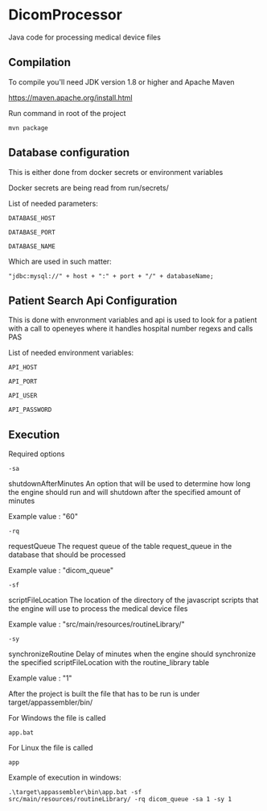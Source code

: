 # DicomProcessor

Java code for processing medical device files

## Compilation

To compile you'll need JDK version 1.8 or higher and Apache Maven

https://maven.apache.org/install.html

Run command in root of the project
```
mvn package
```

## Database configuration
This is either done from docker secrets or environment variables

Docker secrets are being read from run/secrets/

List of needed parameters:
```
DATABASE_HOST
```
```
DATABASE_PORT
```
```
DATABASE_NAME
```

Which are used in such matter:
```
"jdbc:mysql://" + host + ":" + port + "/" + databaseName;
```

## Patient Search Api Configuration
This is done with envronment variables and api is used to look for a patient with a call to openeyes where
it handles hospital number regexs and calls PAS

List of needed environment variables:
```
API_HOST
```
```
API_PORT
```
```
API_USER
```
```
API_PASSWORD
```

## Execution

Required options

```
-sa 
```
shutdownAfterMinutes An option that will be used to determine how long the engine should run and will shutdown after the specified amount of minutes

Example value : "60"
```
-rq
```
requestQueue The request queue of the table request_queue in the database that should be processed

Example value : "dicom_queue"
```
-sf 
```
scriptFileLocation The location of the directory of the javascript scripts that the engine will use to process the medical device files

Example value : "src/main/resources/routineLibrary/"
```
-sy 
```
synchronizeRoutine Delay of minutes when the engine should synchronize the specified scriptFileLocation with the routine_library table

Example value : "1"

After the project is built the file that has to be run is under target/appassembler/bin/

For Windows the file is called
```
app.bat
```
For Linux the file is called
```
app
```

Example of execution in windows:
```
.\target\appassembler\bin\app.bat -sf src/main/resources/routineLibrary/ -rq dicom_queue -sa 1 -sy 1
```
